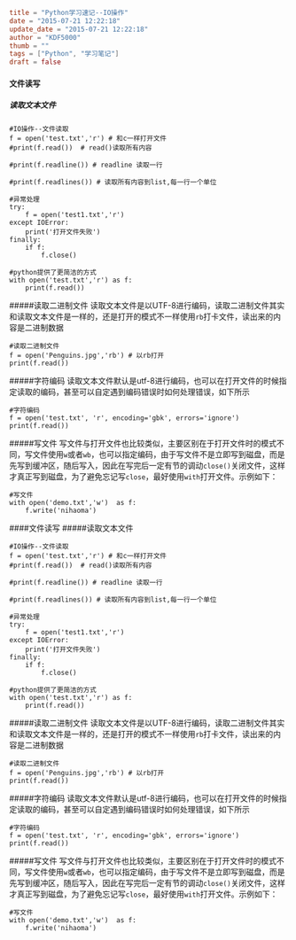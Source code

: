 ```toml
title = "Python学习速记--IO操作"
date = "2015-07-21 12:22:18"
update_date = "2015-07-21 12:22:18"
author = "KDF5000"
thumb = ""
tags = ["Python", "学习笔记"]
draft = false
```
#### 文件读写
##### 读取文本文件
```
#IO操作--文件读取
f = open('test.txt','r') # 和c一样打开文件
#print(f.read())  # read()读取所有内容

#print(f.readline()) # readline 读取一行

#print(f.readlines()) # 读取所有内容到list,每一行一个单位

#异常处理
try:
	f = open('test1.txt','r')
except IOError:
	print('打开文件失败')
finally:
	if f:
		f.close()

#python提供了更简洁的方式
with open('test.txt','r') as f:
	print(f.read())
```

<!--more-->

#####读取二进制文件
读取文本文件是以UTF-8进行编码，读取二进制文件其实和读取文本文件是一样的，还是打开的模式不一样使用`rb`打卡文件，读出来的内容是二进制数据
```
#读取二进制文件
f = open('Penguins.jpg','rb') # 以rb打开
print(f.read())
```

#####字符编码
读取文本文件默认是utf-8进行编码，也可以在打开文件的时候指定读取的编码，甚至可以自定遇到编码错误时如何处理错误，如下所示
```
#字符编码
f = open('test.txt', 'r', encoding='gbk', errors='ignore')
print(f.read())
```

#####写文件
写文件与打开文件也比较类似，主要区别在于打开文件时的模式不同，写文件使用`w`或者`wb`，也可以指定编码，由于写文件不是立即写到磁盘，而是先写到缓冲区，随后写入，因此在写完后一定有节的调动`close()`关闭文件，这样才真正写到磁盘，为了避免忘记写`close`，最好使用`with`打开文件。示例如下：
```
#写文件
with open('demo.txt','w')  as f:
	f.write('nihaoma')
```

####文件读写
#####读取文本文件
```
#IO操作--文件读取
f = open('test.txt','r') # 和c一样打开文件
#print(f.read())  # read()读取所有内容

#print(f.readline()) # readline 读取一行

#print(f.readlines()) # 读取所有内容到list,每一行一个单位

#异常处理
try:
	f = open('test1.txt','r')
except IOError:
	print('打开文件失败')
finally:
	if f:
		f.close()

#python提供了更简洁的方式
with open('test.txt','r') as f:
	print(f.read())

```
#####读取二进制文件
读取文本文件是以UTF-8进行编码，读取二进制文件其实和读取文本文件是一样的，还是打开的模式不一样使用`rb`打卡文件，读出来的内容是二进制数据
```
#读取二进制文件
f = open('Penguins.jpg','rb') # 以rb打开
print(f.read())
```

#####字符编码
读取文本文件默认是utf-8进行编码，也可以在打开文件的时候指定读取的编码，甚至可以自定遇到编码错误时如何处理错误，如下所示
```
#字符编码
f = open('test.txt', 'r', encoding='gbk', errors='ignore')
print(f.read())
```

#####写文件
写文件与打开文件也比较类似，主要区别在于打开文件时的模式不同，写文件使用`w`或者`wb`，也可以指定编码，由于写文件不是立即写到磁盘，而是先写到缓冲区，随后写入，因此在写完后一定有节的调动`close()`关闭文件，这样才真正写到磁盘，为了避免忘记写`close`，最好使用`with`打开文件。示例如下：
```
#写文件
with open('demo.txt','w')  as f:
	f.write('nihaoma')
```
